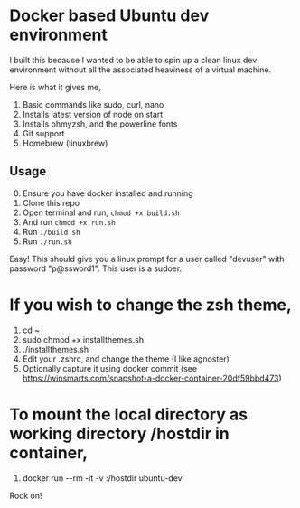 # Docker based Ubuntu dev environment

I built this because I wanted to be able to spin up a clean linux dev environment without all the associated heaviness of a virtual machine.

Here is what it gives me,
1. Basic commands like sudo, curl, nano
2. Installs latest version of node on start
3. Installs ohmyzsh, and the powerline fonts
4. Git support
5. Homebrew (linuxbrew)

## Usage
0. Ensure you have docker installed and running
1. Clone this repo
2. Open terminal and run, `chmod +x build.sh`
3. And run `chmod +x run.sh`
4. Run `./build.sh`
5. Run `./run.sh`

Easy! This should give you a linux prompt for a user called "devuser" with password "p@ssword1". This user is a sudoer.

# If you wish to change the zsh theme, 

1. cd ~
2. sudo chmod +x installthemes.sh
3. ./installthemes.sh
4. Edit your .zshrc, and change the theme (I like agnoster)
5. Optionally capture it using docker commit (see https://winsmarts.com/snapshot-a-docker-container-20df59bbd473)

# To mount the local directory as working directory /hostdir in container,
1. docker run --rm -it -v <host directory>:/hostdir ubuntu-dev

Rock on!
